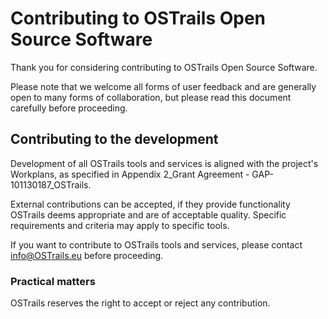 # Contributing to OSTrails Open Source Software

Thank you for considering contributing to OSTrails Open Source Software.

Please note that we welcome all forms of user feedback and are generally open
to many forms of collaboration,
but please read this document carefully before proceeding.

## Contributing to the development

Development of all OSTrails tools and services is aligned with the project's
Workplans, as specified in Appendix 2_Grant Agreement - GAP-101130187_OSTrails.

External contributions can be accepted, if they provide functionality OSTrails
deems appropriate and are of acceptable quality.
Specific requirements and criteria may apply to specific tools.

If you want to contribute to OSTrails tools and services,
please contact info@OSTrails.eu before proceeding.

### Practical matters

OSTrails reserves the right to accept or reject any contribution.
